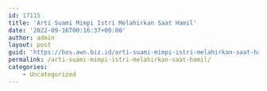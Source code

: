 ```yaml
---
id: 17115
title: 'Arti Suami Mimpi Istri Melahirkan Saat Hamil'
date: '2022-09-16T00:16:37+00:00'
author: admin
layout: post
guid: 'https://bos.awn.biz.id/arti-suami-mimpi-istri-melahirkan-saat-hamil/'
permalink: /arti-suami-mimpi-istri-melahirkan-saat-hamil/
categories:
    - Uncategorized
---
```


